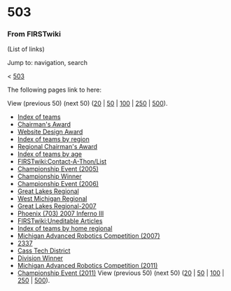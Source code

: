 

# 503

### From FIRSTwiki

(List of links)

Jump to: navigation, search

&lt; [503](/index.php?title=503&redirect=no "503" )  

The following pages link to here:

View (previous 50) (next 50)
([20](/index.php?title=Special:Whatlinkshere/503&limit=20&from=0
"Special:Whatlinkshere/503" ) |
[50](/index.php?title=Special:Whatlinkshere/503&limit=50&from=0
"Special:Whatlinkshere/503" ) |
[100](/index.php?title=Special:Whatlinkshere/503&limit=100&from=0
"Special:Whatlinkshere/503" ) |
[250](/index.php?title=Special:Whatlinkshere/503&limit=250&from=0
"Special:Whatlinkshere/503" ) |
[500](/index.php?title=Special:Whatlinkshere/503&limit=500&from=0
"Special:Whatlinkshere/503" )).

  * [Index of teams](Index_of_teams "Index of teams" )
  * [Chairman's Award](Chairman%27s_Award "Chairman's Award" )
  * [Website Design Award](Website_Design_Award "Website Design Award" )
  * [Index of teams by region](Index_of_teams_by_region "Index of teams by region" )
  * [Regional Chairman's Award](Regional_Chairman%27s_Award "Regional Chairman's Award" )
  * [Index of teams by age](Index_of_teams_by_age "Index of teams by age" )
  * [FIRSTwiki:Contact-A-Thon/List](FIRSTwiki:Contact-A-Thon/List "FIRSTwiki:Contact-A-Thon/List" )
  * [Championship Event (2005)](Championship_Event_%282005%29 "Championship Event \(2005\)" )
  * [Championship Winner](Championship_Winner "Championship Winner" )
  * [Championship Event (2006)](Championship_Event_%282006%29 "Championship Event \(2006\)" )
  * [Great Lakes Regional](Great_Lakes_Regional "Great Lakes Regional" )
  * [West Michigan Regional](West_Michigan_Regional "West Michigan Regional" )
  * [Great Lakes Regional-2007](Great_Lakes_Regional-2007 "Great Lakes Regional-2007" )
  * [Phoenix (703) 2007 Inferno III](Phoenix_%28703%29_2007_Inferno_III "Phoenix \(703\) 2007 Inferno III" )
  * [FIRSTwiki:Uneditable Articles](FIRSTwiki:Uneditable_Articles "FIRSTwiki:Uneditable Articles" )
  * [Index of teams by home regional](Index_of_teams_by_home_regional "Index of teams by home regional" )
  * [Michigan Advanced Robotics Competition (2007)](Michigan_Advanced_Robotics_Competition_%282007%29 "Michigan Advanced Robotics Competition \(2007\)" )
  * [2337](2337 "2337" )
  * [Cass Tech District](Cass_Tech_District "Cass Tech District" )
  * [Division Winner](Division_Winner "Division Winner" )
  * [Michigan Advanced Robotics Competition (2011)](Michigan_Advanced_Robotics_Competition_%282011%29 "Michigan Advanced Robotics Competition \(2011\)" )
  * [Championship Event (2011)](Championship_Event_%282011%29 "Championship Event \(2011\)" )
View (previous 50) (next 50)
([20](/index.php?title=Special:Whatlinkshere/503&limit=20&from=0
"Special:Whatlinkshere/503" ) |
[50](/index.php?title=Special:Whatlinkshere/503&limit=50&from=0
"Special:Whatlinkshere/503" ) |
[100](/index.php?title=Special:Whatlinkshere/503&limit=100&from=0
"Special:Whatlinkshere/503" ) |
[250](/index.php?title=Special:Whatlinkshere/503&limit=250&from=0
"Special:Whatlinkshere/503" ) |
[500](/index.php?title=Special:Whatlinkshere/503&limit=500&from=0
"Special:Whatlinkshere/503" )).


